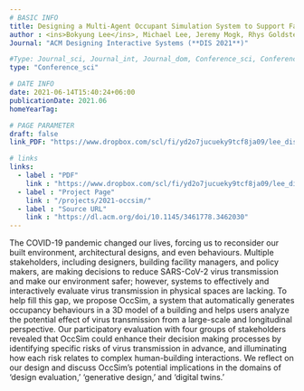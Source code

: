 ```yaml
---
# BASIC INFO
title: Designing a Multi-Agent Occupant Simulation System to Support Facility Planning and Analysis for COVID-19
author : <ins>Bokyung Lee</ins>, Michael Lee, Jeremy Mogk, Rhys Goldstein, Jacky Bibliowicz, Frederik Brudy, Alex Tessier
Journal: "ACM Designing Interactive Systems (**DIS 2021**)"

#Type: Journal_sci, Journal_int, Journal_dom, Conference_sci, Conference_int, conference_dom
type: "Conference_sci"

# DATE INFO
date: 2021-06-14T15:40:24+06:00
publicationDate: 2021.06
homeYearTag: 

# PAGE PARAMETER
draft: false
link_PDF: "https://www.dropbox.com/scl/fi/yd2o7jucueky9tcf8ja09/lee_dis_2021.pdf?rlkey=6ckiahlencbvyuiyu67ipyq9r&dl=0"

# links
links:
  - label : "PDF"
    link : "https://www.dropbox.com/scl/fi/yd2o7jucueky9tcf8ja09/lee_dis_2021.pdf?rlkey=6ckiahlencbvyuiyu67ipyq9r&dl=0"
  - label : "Project Page"
    link : "/projects/2021-occsim/"
  - label : "Source URL"
    link : "https://dl.acm.org/doi/10.1145/3461778.3462030"
---
```


The COVID-19 pandemic changed our lives, forcing us to reconsider our built environment, architectural designs, and even behaviours. Multiple stakeholders, including designers, building facility managers, and policy makers, are making decisions to reduce SARS-CoV-2 virus transmission and make our environment safer; however, systems to effectively and interactively evaluate virus transmission in physical spaces are lacking. To help fill this gap, we propose OccSim, a system that automatically generates occupancy behaviours in a 3D model of a building and helps users analyze the potential effect of virus transmission from a large-scale and longitudinal perspective. Our participatory evaluation with four groups of stakeholders revealed that OccSim could enhance their decision making processes by identifying specific risks of virus transmission in advance, and illuminating how each risk relates to complex human-building interactions. We reflect on our design and discuss OccSim’s potential implications in the domains of ‘design evaluation,’ ‘generative design,’ and ‘digital twins.’